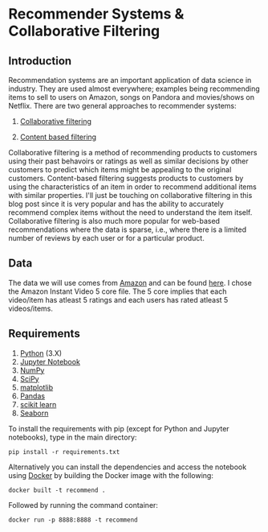 # Recommender Systems & Collaborative Filtering

## Introduction

Recommendation systems are an important application of data science in industry. They are used almost everywhere; examples being recommending items to sell to users on Amazon, songs on Pandora and movies/shows on Netflix. There are two general approaches to recommender systems:

1. <a href="https://en.wikipedia.org/wiki/Collaborative_filtering">Collaborative filtering</a>

2. <a href="https://en.wikipedia.org/wiki/Recommender_system#Content-based_filtering">Content based filtering</a>

Collaborative filtering is a method of recommending products to customers using their past behavoirs or ratings as well as similar decisions by other customers to predict which items might be appealing to the original customers. Content-based filtering suggests products to customers by using the characteristics of an item in order to recommend additional items with similar properties. I'll just be touching on collaborative filtering in this blog post since it is very popular and has the ability to accurately recommend complex items without the need to understand the item itself.  Collaborative filtering is also much more popular for web-based recommendations where the data is sparse, i.e., where there is a limited number of reviews by each user or for a particular product.  

## Data
The data we will use comes from <a href="https:amazon.com">Amazon</a> and can be found <a href="http://jmcauley.ucsd.edu/data/amazon/">here</a>.  I chose the Amazon Instant Video 5 core file. The 5 core implies that each video/item has atleast 5 ratings and each users has rated atleast 5 videos/items.

## Requirements
1. <a href="https://www.python.org/"> Python</a> (3.X)
2. <a href="http://jupyter.org/">Jupyter Notebook</a>
3. <a href="http://www.numpy.org/">NumPy</a>
4. <a href="http://www.scipy.org/">SciPy</a>
5. <a href="http://matplotlib.org/">matplotlib</a>
6. <a href="http://pandas.pydata.org">Pandas</a>
7. <a href="http://scikit-learn.org/stable/">scikit learn</a>
8. <a href="http://seaborn.pydata.org/">Seaborn</a>

To install the requirements with pip (except for Python and Jupyter notebooks), type in the main directory:

	pip install -r requirements.txt 

Alternatively you can install the dependencies and access the notebook using <a href="https://www.docker.com/">Docker</a> by building the Docker image with the following:


	docker built -t recommend .

Followed by running the command container:

	docker run -p 8888:8888 -t recommend
